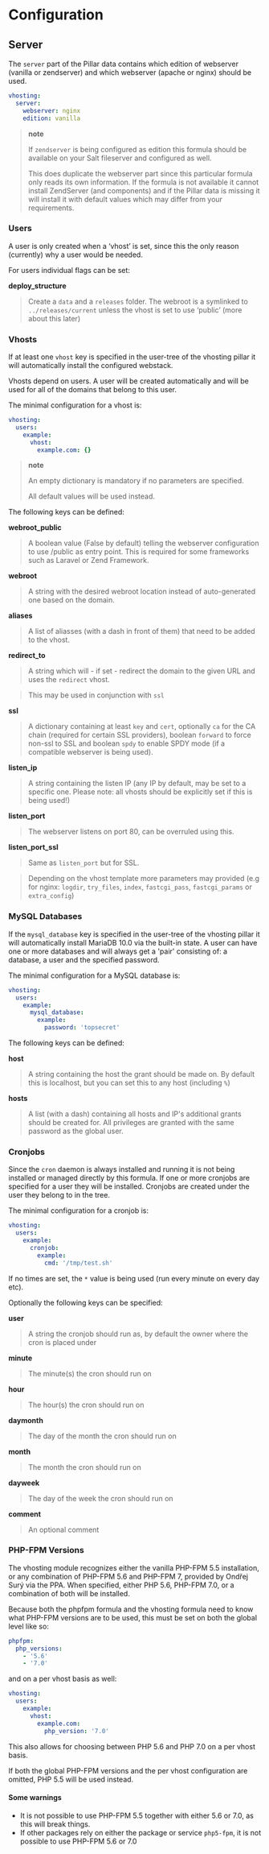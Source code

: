 # Configuration

## Server
The `server` part of the Pillar data contains which edition of webserver
(vanilla or zendserver) and which webserver (apache or nginx) should be
used.

```yaml
vhosting:
  server:
    webserver: nginx
    edition: vanilla
```

> **note**
>
> If `zendserver` is being configured as edition this formula should be available on your Salt fileserver and configured as well.
>
>    This does duplicate the webserver part since this particular
>     formula only reads its own information. If the formula is not
>     available it cannot install ZendServer (and components) and if the
>     Pillar data is missing it will install it with default values
>     which may differ from your requirements.

### Users

A user is only created when a ‘vhost’ is set, since this the only reason
(currently) why a user would be needed.

For users individual flags can be set:

**deploy\_structure**
>   Create a `data` and a `releases` folder. The webroot is a symlinked
>    to `../releases/current` unless the vhost is set to use ‘public’
>    (more about this later)

### Vhosts
If at least one `vhost` key is specified in the user-tree of the
vhosting pillar it will automatically install the configured webstack.

Vhosts depend on users. A user will be created automatically and will be
used for all of the domains that belong to this user.

The minimal configuration for a vhost is:

```yaml
vhosting:
  users:
    example:
      vhost:
        example.com: {}
```

> **note**
>
> An empty dictionary is mandatory if no parameters are specified.
>
> All default values will be used instead.

The following keys can be defined:

**webroot\_public**

>   A boolean value (False by default) telling the webserver
>    configuration to use /public as entry point. This is required for
>    some frameworks such as Laravel or Zend Framework.

**webroot**

>   A string with the desired webroot location instead of auto-generated
>    one based on the domain.

**aliases**

>   A list of aliasses (with a dash in front of them) that need to be
>    added to the vhost.

**redirect\_to**

>   A string which will - if set - redirect the domain to the given URL
>    and uses the `redirect` vhost.

> This may be used in conjunction with `ssl`

**ssl**

>   A dictionary containing at least `key` and `cert`, optionally `ca`
>    for the CA chain (required for certain SSL providers), boolean
>    `forward` to force non-ssl to SSL and boolean `spdy` to enable SPDY
>    mode (if a compatible webserver is being used).

**listen\_ip**

>   A string containing the listen IP (any IP by default, may be set to
>    a specific one. Please note: all vhosts should be explicitly set if
>    this is being used!)

**listen\_port**

>   The webserver listens on port 80, can be overruled using this.

**listen\_port\_ssl**

>   Same as `listen_port` but for SSL.

> Depending on the vhost template more parameters may provided (e.g for nginx: ``logdir``, ``try_files``, ``index``, ``fastcgi_pass``, ``fastcgi_params`` or ``extra_config``)

### MySQL Databases

If the ``mysql_database`` key is specified in the user-tree of the vhosting pillar it will automatically install MariaDB 10.0 via the built-in state.
A user can have one or more databases and will always get a 'pair' consisting of: a database, a user and the specified password.

The minimal configuration for a MySQL database is:

```yaml
vhosting:
  users:
    example:
      mysql_database:
        example:
          password: 'topsecret'
```

The following keys can be defined:

**host**
> A string containing the host the grant should be made on.
> By default this is localhost, but you can set this to any host (including  ``%``)

**hosts**
> A list (with a dash) containing all hosts and IP's additional grants
> should be created for. All privileges are granted with the same password as
> the global user.

### Cronjobs
Since the ``cron`` daemon is always installed and running it is not being installed or managed directly by this formula.
If one or more cronjobs are specified for a user they will be installed. Cronjobs are created under the user they belong to in the tree.

The minimal configuration for a cronjob is:

```yaml
vhosting:
  users:
    example:
      cronjob:
        example:
          cmd: '/tmp/test.sh'
```          

If no times are set, the ``*`` value is being used (run every minute on every day etc).

Optionally the following keys can be specified:

**user**
> A string the cronjob should run as, by default the owner where the cron is placed under

**minute**
> The minute(s) the cron should run on

**hour**
> The hour(s) the cron should run on

**daymonth**
> The day of the month the cron should run on

**month**
> The month the cron should run on

**dayweek**
> The day of the week the cron should run on

**comment**
> An optional comment

### PHP-FPM Versions

The vhosting module recognizes either the vanilla PHP-FPM 5.5 installation, or any combination of PHP-FPM 5.6 and PHP-FPM 7, provided by Ondřej Surý via the PPA.
When specified, either PHP 5.6, PHP-FPM 7.0, or a combination of both will be installed.

Because both the phpfpm formula and the vhosting formula need to know what PHP-FPM versions are to be used, this must be set on both the global level like so:

```yaml
phpfpm:
  php_versions:
    - '5.6'
    - '7.0'
```

and on a per vhost basis as well:

```yaml
vhosting:
  users:
    example:
      vhost:
        example.com:
          php_version: '7.0'
```

This also allows for choosing between PHP 5.6 and PHP 7.0 on a per vhost basis.

If both the global PHP-FPM versions and the per vhost configuration are omitted, PHP 5.5 will be used instead.

#### Some warnings
* It is not possible to use PHP-FPM 5.5 together with either 5.6 or 7.0, as this will break things.
* If other packages rely on either the package or service `php5-fpm`, it is not possible to use PHP-FPM 5.6 or 7.0